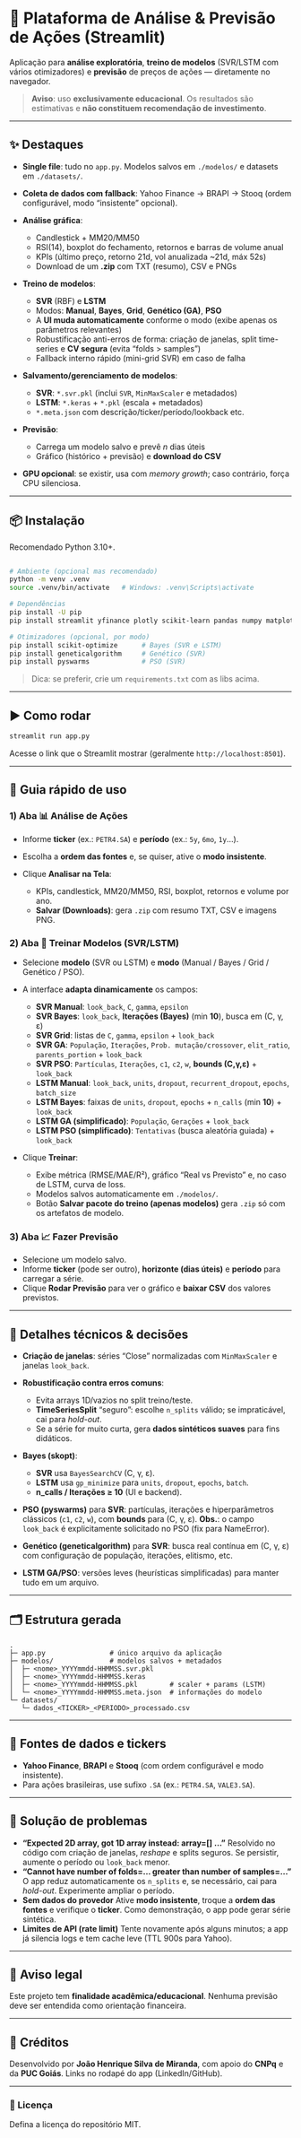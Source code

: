 # 🤖 Plataforma de Análise & Previsão de Ações (Streamlit)

Aplicação para **análise exploratória**, **treino de modelos** (SVR/LSTM com vários otimizadores) e **previsão** de preços de ações — diretamente no navegador.

> **Aviso**: uso **exclusivamente educacional**. Os resultados são estimativas e **não constituem recomendação de investimento**.

---

## ✨ Destaques

* **Single file**: tudo no `app.py`. Modelos salvos em `./modelos/` e datasets em `./datasets/`.
* **Coleta de dados com fallback**: Yahoo Finance → BRAPI → Stooq (ordem configurável, modo “insistente” opcional).
* **Análise gráfica**:

  * Candlestick + MM20/MM50
  * RSI(14), boxplot do fechamento, retornos e barras de volume anual
  * KPIs (último preço, retorno 21d, vol anualizada \~21d, máx 52s)
  * Download de um **.zip** com TXT (resumo), CSV e PNGs
* **Treino de modelos**:

  * **SVR** (RBF) e **LSTM**
  * Modos: **Manual**, **Bayes**, **Grid**, **Genético (GA)**, **PSO**
  * A **UI muda automaticamente** conforme o modo (exibe apenas os parâmetros relevantes)
  * Robustificação anti-erros de forma: criação de janelas, split time-series e **CV segura** (evita “folds > samples”)
  * Fallback interno rápido (mini-grid SVR) em caso de falha
* **Salvamento/gerenciamento de modelos**:

  * **SVR**: `*.svr.pkl` (inclui `SVR`, `MinMaxScaler` e metadados)
  * **LSTM**: `*.keras` + `*.pkl` (escala + metadados)
  * `*.meta.json` com descrição/ticker/período/lookback etc.
* **Previsão**:

  * Carrega um modelo salvo e prevê *n* dias úteis
  * Gráfico (histórico + previsão) e **download do CSV**
* **GPU opcional**: se existir, usa com *memory growth*; caso contrário, força CPU silenciosa.

---

## 📦 Instalação

Recomendado Python 3.10+.

```bash

# Ambiente (opcional mas recomendado)
python -m venv .venv
source .venv/bin/activate   # Windows: .venv\Scripts\activate

# Dependências
pip install -U pip
pip install streamlit yfinance plotly scikit-learn pandas numpy matplotlib joblib requests tensorflow

# Otimizadores (opcional, por modo)
pip install scikit-optimize      # Bayes (SVR e LSTM)
pip install geneticalgorithm     # Genético (SVR)
pip install pyswarms             # PSO (SVR)
```

> Dica: se preferir, crie um `requirements.txt` com as libs acima.

---

## ▶️ Como rodar

```bash
streamlit run app.py
```

Acesse o link que o Streamlit mostrar (geralmente `http://localhost:8501`).

---

## 🧭 Guia rápido de uso

### 1) Aba **📊 Análise de Ações**

* Informe **ticker** (ex.: `PETR4.SA`) e **período** (ex.: `5y`, `6mo`, `1y`…).
* Escolha a **ordem das fontes** e, se quiser, ative o **modo insistente**.
* Clique **Analisar na Tela**:

  * KPIs, candlestick, MM20/MM50, RSI, boxplot, retornos e volume por ano.
  * **Salvar (Downloads)**: gera `.zip` com resumo TXT, CSV e imagens PNG.

### 2) Aba **🔬 Treinar Modelos (SVR/LSTM)**

* Selecione **modelo** (SVR ou LSTM) e **modo** (Manual / Bayes / Grid / Genético / PSO).
* A interface **adapta dinamicamente** os campos:

  * **SVR Manual**: `look_back`, `C`, `gamma`, `epsilon`
  * **SVR Bayes**: `look_back`, **Iterações (Bayes)** (min **10**), busca em (C, γ, ε)
  * **SVR Grid**: listas de `C`, `gamma`, `epsilon` + `look_back`
  * **SVR GA**: `População`, `Iterações`, `Prob. mutação/crossover`, `elit_ratio`, `parents_portion` + `look_back`
  * **SVR PSO**: `Partículas`, `Iterações`, `c1`, `c2`, `w`, **bounds (C,γ,ε)** + `look_back`
  * **LSTM Manual**: `look_back`, `units`, `dropout`, `recurrent_dropout`, `epochs`, `batch_size`
  * **LSTM Bayes**: faixas de `units`, `dropout`, `epochs` + `n_calls` (min **10**) + `look_back`
  * **LSTM GA (simplificado)**: `População`, `Gerações` + `look_back`
  * **LSTM PSO (simplificado)**: `Tentativas` (busca aleatória guiada) + `look_back`
* Clique **Treinar**:

  * Exibe métrica (RMSE/MAE/R²), gráfico “Real vs Previsto” e, no caso de LSTM, curva de loss.
  * Modelos salvos automaticamente em `./modelos/`.
  * Botão **Salvar pacote do treino (apenas modelos)** gera `.zip` só com os artefatos de modelo.

### 3) Aba **📈 Fazer Previsão**

* Selecione um modelo salvo.
* Informe **ticker** (pode ser outro), **horizonte (dias úteis)** e **período** para carregar a série.
* Clique **Rodar Previsão** para ver o gráfico e **baixar CSV** dos valores previstos.

---

## 🔧 Detalhes técnicos & decisões

* **Criação de janelas**: séries “Close” normalizadas com `MinMaxScaler` e janelas `look_back`.
* **Robustificação contra erros comuns**:

  * Evita arrays 1D/vazios no split treino/teste.
  * **TimeSeriesSplit** “seguro”: escolhe `n_splits` válido; se impraticável, cai para *hold-out*.
  * Se a série for muito curta, gera **dados sintéticos suaves** para fins didáticos.
* **Bayes (skopt)**:

  * **SVR** usa `BayesSearchCV` (C, γ, ε).
  * **LSTM** usa `gp_minimize` para `units`, `dropout`, `epochs`, `batch`.
  * **n\_calls / Iterações ≥ 10** (UI e backend).
* **PSO (pyswarms)** para **SVR**: partículas, iterações e hiperparâmetros clássicos (`c1`, `c2`, `w`), com **bounds** para (C, γ, ε).
  **Obs.**: o campo `look_back` é explicitamente solicitado no PSO (fix para NameError).
* **Genético (geneticalgorithm)** para **SVR**: busca real contínua em (C, γ, ε) com configuração de população, iterações, elitismo, etc.
* **LSTM GA/PSO**: versões leves (heurísticas simplificadas) para manter tudo em um arquivo.

---

## 🗂 Estrutura gerada

```
.
├─ app.py                # único arquivo da aplicação
├─ modelos/              # modelos salvos + metadados
│  ├─ <nome>_YYYYmmdd-HHMMSS.svr.pkl
│  ├─ <nome>_YYYYmmdd-HHMMSS.keras
│  ├─ <nome>_YYYYmmdd-HHMMSS.pkl        # scaler + params (LSTM)
│  └─ <nome>_YYYYmmdd-HHMMSS.meta.json  # informações do modelo
└─ datasets/
   └─ dados_<TICKER>_<PERIODO>_processado.csv
```

---

## 🔌 Fontes de dados e tickers

* **Yahoo Finance**, **BRAPI** e **Stooq** (com ordem configurável e modo insistente).
* Para ações brasileiras, use sufixo `.SA` (ex.: `PETR4.SA`, `VALE3.SA`).

---

## 🧪 Solução de problemas

* **“Expected 2D array, got 1D array instead: array=\[] …”**
  Resolvido no código com criação de janelas, *reshape* e splits seguros. Se persistir, aumente o período ou `look_back` menor.
* **“Cannot have number of folds=… greater than number of samples=…”**
  O app reduz automaticamente os `n_splits` e, se necessário, cai para *hold-out*. Experimente ampliar o período.
* **Sem dados do provedor**
  Ative **modo insistente**, troque a **ordem das fontes** e verifique o **ticker**. Como demonstração, o app pode gerar série sintética.
* **Limites de API (rate limit)**
  Tente novamente após alguns minutos; a app já silencia logs e tem cache leve (TTL 900s para Yahoo).

---

## 🔐 Aviso legal

Este projeto tem **finalidade acadêmica/educacional**.
Nenhuma previsão deve ser entendida como orientação financeira.

---

## 🙌 Créditos

Desenvolvido por **João Henrique Silva de Miranda**, com apoio do **CNPq** e da **PUC Goiás**.
Links no rodapé do app (LinkedIn/GitHub).

---

### 📜 Licença

Defina a licença do repositório MIT.
